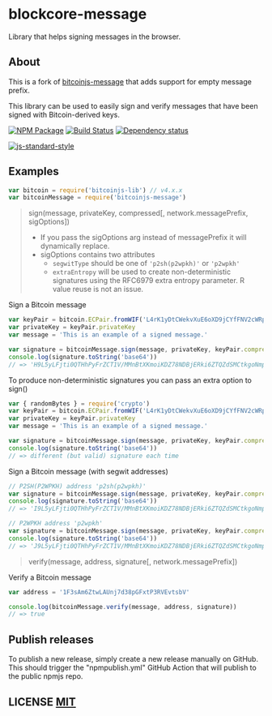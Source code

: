 # blockcore-message

Library that helps signing messages in the browser.

## About

This is a fork of [bitcoinjs-message](https://github.com/bitcoinjs/bitcoinjs-message) that adds support for empty message prefix.

This library can be used to easily sign and verify messages that have been signed with Bitcoin-derived keys.

[![NPM Package](https://img.shields.io/npm/v/bitcoinjs-message.svg?style=flat-square)](https://www.npmjs.org/package/bitcoinjs-message)
[![Build Status](https://img.shields.io/travis/bitcoinjs/bitcoinjs-message.svg?branch=master&style=flat-square)](https://travis-ci.org/bitcoinjs/bitcoinjs-message)
[![Dependency status](https://img.shields.io/david/bitcoinjs/bitcoinjs-message.svg?style=flat-square)](https://david-dm.org/bitcoinjs/bitcoinjs-message#info=dependencies)

[![js-standard-style](https://cdn.rawgit.com/feross/standard/master/badge.svg)](https://github.com/feross/standard)

## Examples

``` javascript
var bitcoin = require('bitcoinjs-lib') // v4.x.x
var bitcoinMessage = require('bitcoinjs-message')
```

> sign(message, privateKey, compressed[, network.messagePrefix, sigOptions])
> - If you pass the sigOptions arg instead of messagePrefix it will dynamically replace.
> - sigOptions contains two attributes
>   - `segwitType` should be one of `'p2sh(p2wpkh)'` or `'p2wpkh'`
>   - `extraEntropy` will be used to create non-deterministic signatures using the RFC6979 extra entropy parameter. R value reuse is not an issue.

Sign a Bitcoin message
``` javascript
var keyPair = bitcoin.ECPair.fromWIF('L4rK1yDtCWekvXuE6oXD9jCYfFNV2cWRpVuPLBcCU2z8TrisoyY1')
var privateKey = keyPair.privateKey
var message = 'This is an example of a signed message.'

var signature = bitcoinMessage.sign(message, privateKey, keyPair.compressed)
console.log(signature.toString('base64'))
// => 'H9L5yLFjti0QTHhPyFrZCT1V/MMnBtXKmoiKDZ78NDBjERki6ZTQZdSMCtkgoNmp17By9ItJr8o7ChX0XxY91nk='
```

To produce non-deterministic signatures you can pass an extra option to sign()
``` javascript
var { randomBytes } = require('crypto')
var keyPair = bitcoin.ECPair.fromWIF('L4rK1yDtCWekvXuE6oXD9jCYfFNV2cWRpVuPLBcCU2z8TrisoyY1')
var privateKey = keyPair.privateKey
var message = 'This is an example of a signed message.'

var signature = bitcoinMessage.sign(message, privateKey, keyPair.compressed, { extraEntropy: randomBytes(32) })
console.log(signature.toString('base64'))
// => different (but valid) signature each time
```

Sign a Bitcoin message (with segwit addresses)
``` javascript
// P2SH(P2WPKH) address 'p2sh(p2wpkh)'
var signature = bitcoinMessage.sign(message, privateKey, keyPair.compressed, { segwitType: 'p2sh(p2wpkh)' })
console.log(signature.toString('base64'))
// => 'I9L5yLFjti0QTHhPyFrZCT1V/MMnBtXKmoiKDZ78NDBjERki6ZTQZdSMCtkgoNmp17By9ItJr8o7ChX0XxY91nk='

// P2WPKH address 'p2wpkh'
var signature = bitcoinMessage.sign(message, privateKey, keyPair.compressed, { segwitType: 'p2wpkh' })
console.log(signature.toString('base64'))
// => 'J9L5yLFjti0QTHhPyFrZCT1V/MMnBtXKmoiKDZ78NDBjERki6ZTQZdSMCtkgoNmp17By9ItJr8o7ChX0XxY91nk='
```

> verify(message, address, signature[, network.messagePrefix])

Verify a Bitcoin message
``` javascript
var address = '1F3sAm6ZtwLAUnj7d38pGFxtP3RVEvtsbV'

console.log(bitcoinMessage.verify(message, address, signature))
// => true
```

## Publish releases

To publish a new release, simply create a new release manually on GitHub. This should trigger the "npmpublish.yml" GitHub Action that will publish to the public npmjs repo.

## LICENSE [MIT](LICENSE)
